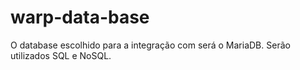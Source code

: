 # warp-data-base
O database escolhido para a integração com será o MariaDB. 
Serão utilizados SQL e NoSQL. 

